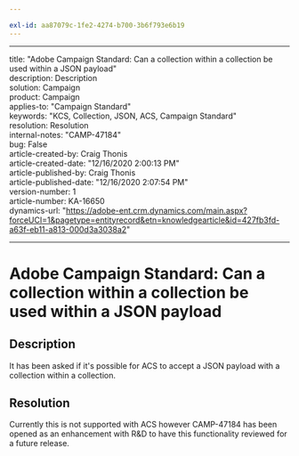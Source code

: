 ```yaml
---

exl-id: aa87079c-1fe2-4274-b700-3b6f793e6b19
---
```

---

title: "Adobe Campaign Standard: Can a collection within a collection be used within a JSON payload"  
description: Description  
solution: Campaign  
product: Campaign  
applies-to: "Campaign Standard"  
keywords: "KCS, Collection, JSON, ACS, Campaign Standard"  
resolution: Resolution  
internal-notes: "CAMP-47184"  
bug: False  
article-created-by: Craig Thonis  
article-created-date: "12/16/2020 2:00:13 PM"  
article-published-by: Craig Thonis  
article-published-date: "12/16/2020 2:07:54 PM"  
version-number: 1  
article-number: KA-16650  
dynamics-url: "https://adobe-ent.crm.dynamics.com/main.aspx?forceUCI=1&pagetype=entityrecord&etn=knowledgearticle&id=427fb3fd-a63f-eb11-a813-000d3a3038a2"

---

# Adobe Campaign Standard: Can a collection within a collection be used within a JSON payload

## Description

It has been asked if it's possible for ACS to accept a JSON payload with a collection within a collection.

## Resolution

Currently this is not supported with ACS however CAMP-47184 has been opened as an enhancement with R&D to have this functionality reviewed for a future release.
